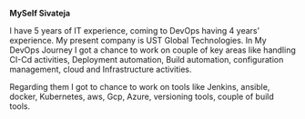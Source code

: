 **MySelf Sivateja**

I have 5 years of IT experience, coming to DevOps having 4 years’ experience. My present company is UST Global Technologies. 
In My DevOps Journey I got a chance to work on couple of key areas like handling CI-Cd activities, Deployment automation, Build automation, configuration management, cloud and Infrastructure activities. 

Regarding them I got to chance to work on tools like Jenkins, ansible, docker, Kubernetes, aws, Gcp, Azure, versioning tools, couple of build tools. 

